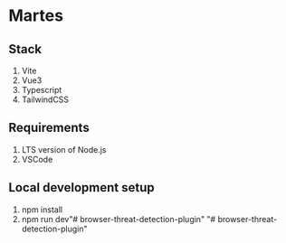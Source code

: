 # Martes

## Stack

1. Vite
2. Vue3
3. Typescript
4. TailwindCSS

## Requirements

1. LTS version of Node.js
2. VSCode

## Local development setup

1. npm install
2. npm run dev"# browser-threat-detection-plugin" 
"# browser-threat-detection-plugin" 
